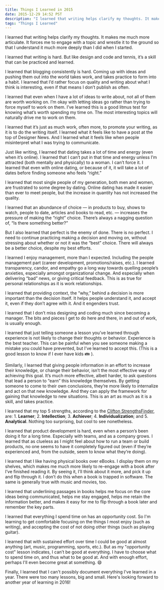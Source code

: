 ```yaml
---
title: Things I Learned in 2015
date: 2015-12-29 14:52 PST
description: "I learned that writing helps clarify my thoughts. It makes me much more articulate. It forces me to engage with a topic and wrestle it to the ground so that I understand it much more deeply than I did when I started."
tags: "Things I Learned"
---
```


I learned that writing helps clarify my thoughts. It makes me much more articulate. It forces me to engage with a topic and wrestle it to the ground so that I understand it much more deeply than I did when I started.

I learned that writing is hard. But like design and code and tennis, it’s a skill that can be practiced and learned.

I learned that blogging consistently is hard. Coming up with ideas and pushing them out into the world takes work, and takes practice to form into a habit. I learned that I’d rather focus on quality and writing about what I think is interesting, even if that means I don’t publish as often.

I learned that even when I have a lot of ideas to write about, not all of them are worth working on. I’m okay with letting ideas go rather than trying to force myself to work on them. I’ve learned this is a good litmus test for knowing what’s worth spending my time on. The most interesting topics will naturally drive me to work on them.

I learned that it’s just as much work, often more, to promote your writing, as it is to do the writing itself. I learned what it feels like to have a post at the top of Designer News. And I learned what it feels like when people misinterpret what I was trying to communicate.

Just like writing, I learned that dating takes a lot of time and energy (even when it’s online). I learned that I can’t put in that time and energy unless I’m attracted (both mentally and physically) to a woman. I can’t force it. I learned that even with online dating, or because of it, it will take a lot of dates before finding someone who feels “right.”

I learned that most single people of my generation, both men and women, are frustrated to some degree by dating. Online dating has made it easier than ever to meet people, but the increase in quantity has not increased the quality.

I learned that an abundance of choice — in products to buy, shows to watch, people to date, articles and books to read, etc. — increases the pressure of making the “right” choice. There’s always a nagging question of, “Is there something better?”

But I also learned that perfect is the enemy of done. There is no perfect. I need to continue practicing making a decision and moving on, without stressing about whether or not it was the “best” choice. There will always be a better choice, despite my best efforts.

I learned I enjoy management, more than I expected. Including the people management part (career development, promotions/raises, etc.). I learned transparency, candor, and empathy go a long way towards quelling people’s anxieties, especially amongst organizational change. And especially when delivering “bad” news, or giving critical feedback. This is as true for personal relationships as it is work relationships.

I learned that providing context, the “why,” behind a decision is more important than the decision itself. It helps people understand it, and accept it, even if they don’t agree with it. And it engenders trust.

I learned that I don’t miss designing and coding much since becoming a manager. The bits and pieces I get to do here and there, in and out of work, is usually enough.

I learned that just telling someone a lesson you’ve learned through experience is not likely to change their thoughts or behavior. Experience is the best teacher. This can be painful when you see someone making a mistake you could have prevented, but I've learned to accept this. (This is a good lesson to know if I ever have kids 👪 ).

Similarly, I learned that giving people information in an effort to increase their knowledge, or change their behavior, isn’t the most effective way of achieving this goal. It’s much more effective, albeit harder, to ask questions that lead a person to “earn” this knowledge themselves. By getting someone to come to their own conclusions, they’re more likely to internalize and act on that new knowledge. And they can apply the framework for gaining that knowledge to new situations. This is an art as much as it is a skill, and takes practice.

I learned that my top 5 strengths, according to the [Clifton StrengthsFinder](http://www.strengthsfinder.com/), are: 1. **Learner**; 2. **Intellection**; 3. **Achiever**; 4. **Individualization**; and 5. **Analytical**. Nothing too surprising, but cool to see nonetheless.

I learned that product development is hard, even when a person’s been doing it for a long time. Especially with teams, and as a company grows. I learned that as clueless as I might feel about how to run a team or build products, no one seems to have it completely figured out (even if they’re experienced and, from the outside, seem to know what they’re doing).

I learned that I like having physical books over eBooks. I display them on my shelves, which makes me much more likely to re-engage with a book after I’ve finished reading it. By seeing it, I’ll think about it more, and pick it up and flip through it. I don’t do this when a book is trapped in software. The same is generally true with music and movies, too.

I learned that underlining passages in books helps me focus on the core ideas being communicated, helps me stay engaged, helps me retain the information better, and makes it easy for me to flip through a book later and remember the key parts.

I learned that everything I spend time on has an opportunity cost. So I'm learning to get comfortable focusing on the things I most enjoy (such as writing), and accepting the cost of not doing other things (such as playing guitar).

I learned that with sustained effort over time I could be good at almost anything (art, music, programming, sports, etc.). But as my "opportunity cost" lesson indicates, I can’t be good at everything. I have to choose what to spend time on, and thus what to be good at. And with enough effort, perhaps I'll even become great at something. 😄

Finally, I learned that I can't possibly document everything I've learned in a year. There were too many lessons, big and small. Here's looking forward to another year of learning in 2016!
